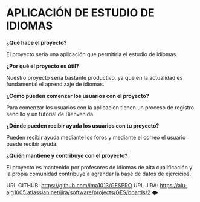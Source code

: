 # APLICACIÓN DE ESTUDIO DE IDIOMAS

**¿Qué hace el proyecto?**

El proyecto seria una aplicación que permitiria el estudio de idiomas.

**¿Por qué el proyecto es útil?**

Nuestro proyecto seria bastante productivo, ya que en la actualidad es fundamental el aprendizaje de idiomas.

**¿Cómo pueden comenzar los usuarios con el proyecto?**

Para comenzar los usuarios con la aplicacion tienen un proceso de registro sencillo y un tutorial de Bienvenida.

**¿Dónde pueden recibir ayuda los usuarios con tu proyecto?**

Pueden recibir ayuda mediante los foros y mediante el correo el usuario puede recibir ayuda. 

**¿Quién mantiene y contribuye con el proyecto?**

El proyecto es mantenido por profesores de idiomas de alta cualificación y la propia comunidad contribuye a 
agrandar la base de datos de ejercicios.

URL GITHUB: https://github.com/ima1013/GESPRO
URL JIRA: https://alu-ajg1005.atlassian.net/jira/software/projects/GES/boards/2  🌩
